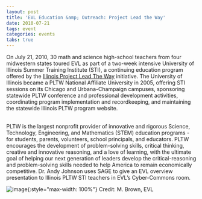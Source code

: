 ```yaml
---
layout: post
title: 'EVL Education &amp; Outreach: Project Lead the Way'
date: 2010-07-21
tags: event
categories: events
tabs: true
---
```


On July 21, 2010, 30 math and science high-school teachers from four midwestern states toured EVL as part of a two-week intensive University of Illinois Summer Training Institute (STI), a continuing education program offered by the <a href="http://www.pltw.illinois.edu">Illinois Project Lead The Way</a> initiative. The University of Illinois became a PLTW National Affiliate University in 2005, offering STI sessions on its Chicago and Urbana-Champaign campuses, sponsoring statewide PLTW conference and professional development activities, coordinating program implementation and recordkeeping, and maintaining the statewide Illinois PLTW program website.<br><br>

PLTW is the largest nonprofit provider of innovative and rigorous Science, Technology, Engineering, and Mathematics (STEM) education programs - for students, parents, volunteers, school principals, and educators. PLTW encourages the development of problem-solving skills, critical thinking, creative and innovative reasoning, and a love of learning, with the ultimate goal of helping our next generation of leaders develop the critical-reasoning and problem-solving skills needed to help America to remain economically competitive.
Dr. Andy Johnson uses SAGE to give an EVL overview presentation to Illinois PLTW STI teachers in EVL&rsquo;s Cyber-Commons room.

![image](https://www.evl.uic.edu/output/originals/projectleadway.jpg-srcw.jpg){:style="max-width: 100%"}
Credit: M. Brown, EVL

